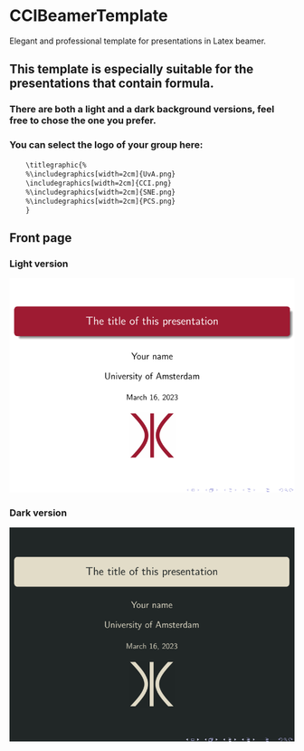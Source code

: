 # CCIBeamerTemplate
Elegant and professional template for presentations in Latex beamer.

## This template is especially suitable for the presentations that contain formula.
### There are both a light and a dark background versions, feel free to chose the one you prefer.

### You can select the logo of your group here:

```
	\titlegraphic{%
	%\includegraphics[width=2cm]{UvA.png}
	\includegraphics[width=2cm]{CCI.png}
	%\includegraphics[width=2cm]{SNE.png}
	%\includegraphics[width=2cm]{PCS.png}
	}
```

## Front page
### Light version
![LightFrontPage](FirstPageLight.png)

### Dark version
![DarkFrontPage](FirstPageDark.png)